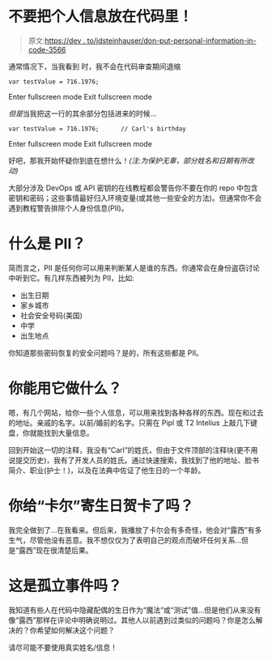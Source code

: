 # 不要把个人信息放在代码里！

> 原文:[https://dev . to/jdsteinhauser/don-put-personal-information-in-code-3566](https://dev.to/jdsteinhauser/dont-put-personal-information-in-code-3566)

通常情况下，当我看到
时，我不会在代码审查期间退缩

```
var testValue = 716.1976; 
```

Enter fullscreen mode Exit fullscreen mode

*但是*当我把这一行的其余部分包括进来的时候...

```
var testValue = 716.1976;      // Carl's birthday 
```

Enter fullscreen mode Exit fullscreen mode

好吧，那我开始怀疑你到底在想什么！*(注:为保护无辜，部分姓名和日期有所改动)*

大部分涉及 DevOps 或 API 密钥的在线教程都会警告你不要在你的 repo 中包含密钥和密码；这些事情最好归入环境变量(或其他一些安全的方法)。但通常你不会遇到教程警告排除个人身份信息(PII)。

# 什么是 PII？

简而言之，PII 是任何你可以用来判断某人是谁的东西。你通常会在身份盗窃讨论中听到它。有几样东西被列为 PII，比如:

*   出生日期
*   家乡城市
*   社会安全号码(美国)
*   中学
*   出生地点

你知道那些密码恢复的安全问题吗？是的，所有这些都是 PII。

# 你能用它做什么？

嗯，有几个网站，给你一些个人信息，可以用来找到各种各样的东西。现在和过去的地址。亲戚的名字。以前/婚前的名字。只需在 Pipl 或 T2 Intelius 上敲几下键盘，你就能找到大量信息。

回到开始这一切的注释，我没有“Carl”的姓氏，但由于文件顶部的注释块(更不用说提交历史)，我有了开发人员的姓氏。通过快速搜索，我找到了他的地址、脸书简介、职业(护士！)，以及在法典中佐证了他生日的一个年龄。

# 你给“卡尔”寄生日贺卡了吗？

我完全做到了...在我看来。但后来，我播放了卡尔会有多奇怪，他会对“露西”有多生气，尽管他没有恶意。我不想仅仅为了表明自己的观点而破坏任何关系...但是“露西”现在很清楚后果。

# 这是孤立事件吗？

我知道有些人在代码中隐藏配偶的生日作为“魔法”或“测试”值...但是他们从来没有像“露西”那样在评论中明确说明过。其他人以前遇到过类似的问题吗？你是怎么解决的？你希望如何解决这个问题？

请尽可能不要使用真实姓名/信息！